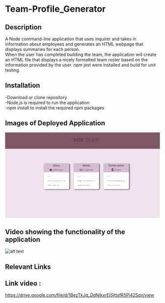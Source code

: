 # Team-Profile_Generator

## Description

A Node command-line application that uses inquirer and takes in information about employees and generates an HTML webpage that displays summaries for each person.<br>
 When the user has completed building the team, the application will create an HTML file that displays a nicely formatted team roster based on the information provided by the user. npm jest were installed and build for unit testing.

## Installation

-Download or clone repository<br>
-Node.js is required to run the application<br>
-npm install to install the required npm packages<br>


## Images of Deployed Application
![alt text](assets/images/Screenshot_ourTeam.png)


## Video showing the functionality of the application
![alt text](assets/video/team_.gif)

## Relevant Links

## Link video :
https://drive.google.com/file/d/1BezTkJq_DdNIkxrEISjttsfR5Pi42Sqx/view
